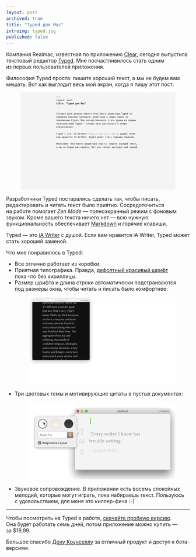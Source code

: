 ```yaml
---
layout: post
archived: true
title: "Typed для Mac"
introimg: typed.jpg
published: false
---
```


<p class="lead">Компания Realmac, известная по приложению <a href="http://realmacsoftware.com/clear">Clear</a>, сегодня выпустила текстовый редактор <a href="http://realmacsoftware.com/typed">Typed</a>. Мне посчастливилось стать одним из первых пользователей приложения.</p>

<!-- more -->

Философия Typed проста: пишите хороший текст, а мы не будем вам мешать. Вот как выглядит весь мой экран, когда я пишу этот пост:

<figure class="figure--wide">
  <img src="/i/blog/typed/fullscreen.png" alt="">
</figure>

Разработчики Typed постарались сделать так, чтобы писать, редактировать и читать текст было приятно. Сосредоточиться на работе помогает *Zen Mode* — полноэкранный режим с фоновым звуком. Кроме вашего текста ничего нет — всю нужную функциональность обеспечивает [Markdown](https://help.github.com/articles/markdown-basics/) и горячие клавиши.

Typed — это [iA Writer](http://iawriter.com) с душой. Если вам нравится iA Writer, Typed может стать хорошей заменой.

Что мне понравилось в Typed:

*   Все отлично работает из коробки.
*   Приятная типографика. Правда, [дефолтный красивый шрифт](http://www.google.com/fonts/specimen/Gentium+Book+Basic) пока что без кириллицы.
*   Размер шрифта и длина строки автоматически подстраиваются под размеры окна, чтобы читать и писать было комфортнее:
    <figure class="figure--wide">
      <img src="/i/blog/typed/responsive.gif" alt="">
    </figure>
*   Три цветовых темы и мотивирующие цитаты в пустых документах:
    <figure>
      <img src="/i/blog/typed/themes.gif" alt="">
    </figure>
*   Звуковое сопровождение. В приложении есть восемь спокойных мелодий, которые могут играть, пока набираешь текст. Пользуюсь с удовольствием, для меня это киллер-фича :-)

---

Чтобы посмотреть на Typed в работе, [скачайте пробную версию](http://realmacsoftware.com/redirects/typed/direct). Она будет работать семь дней, потом приложение можно купить — за $19,99.

Большое спасибо [Дену Коунселлу](http://dancounsell.com/) за отличный продукт и доступ к бета-версиям.
